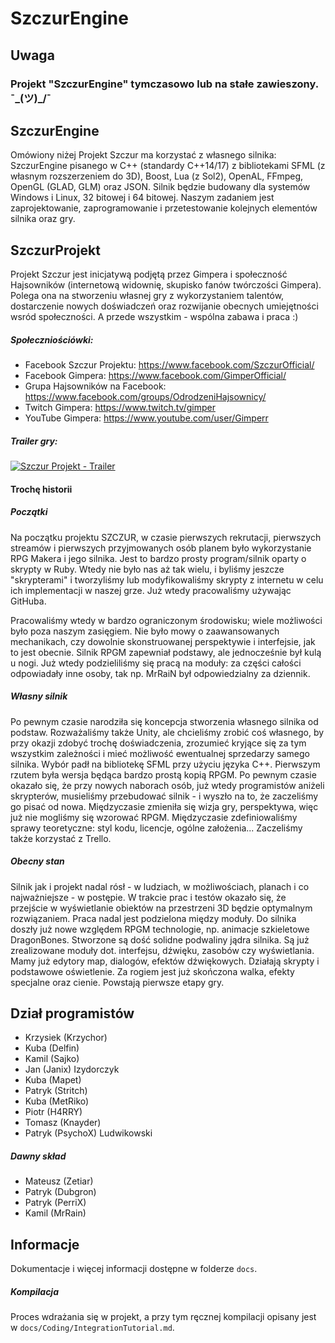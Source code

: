 
SzczurEngine
============


Uwaga
-----

### Projekt "SzczurEngine" tymczasowo lub na stałe zawieszony. ¯\_(ツ)_/¯



SzczurEngine
------------

Omówiony niżej Projekt Szczur ma korzystać z własnego silnika: SzczurEngine pisanego w C++ (standardy C++14/17) z bibliotekami SFML (z własnym rozszerzeniem do 3D), Boost, Lua (z Sol2), OpenAL, FFmpeg, OpenGL (GLAD, GLM) oraz JSON. Silnik będzie budowany dla systemów Windows i Linux, 32 bitowej i 64 bitowej. Naszym zadaniem jest zaprojektowanie, zaprogramowanie i przetestowanie kolejnych elementów silnika oraz gry.



SzczurProjekt
-------------

Projekt Szczur jest inicjatywą podjętą przez Gimpera i społeczność Hajsowników (internetową widownię, skupisko fanów twórczości Gimpera). Polega ona na stworzeniu własnej gry z wykorzystaniem talentów, dostarczenie nowych doświadczeń oraz rozwijanie obecnych umiejętności wsród społeczności. A przede wszystkim - wspólna zabawa i praca :)

##### Społeczniościówki:

- Facebook Szczur Projektu: https://www.facebook.com/SzczurOfficial/
- Facebook Gimpera: https://www.facebook.com/GimperOfficial/
- Grupa Hajsowników na Facebook: https://www.facebook.com/groups/OdrodzeniHajsownicy/
- Twitch Gimpera: https://www.twitch.tv/gimper
- YouTube Gimpera: https://www.youtube.com/user/Gimperr

##### Trailer gry:

[![Szczur Projekt - Trailer](https://img.youtube.com/vi/UHkPLtlzz7E/0.jpg)](https://www.youtube.com/watch?v=UHkPLtlzz7E)

#### Trochę historii

##### Początki

Na początku projektu SZCZUR, w czasie pierwszych rekrutacji, pierwszych streamów i pierwszych przyjmowanych osób planem było wykorzystanie RPG Makera i jego silnika. Jest to bardzo prosty program/silnik oparty o skrypty w Ruby. Wtedy nie było nas aż tak wielu, i byliśmy jeszcze "skrypterami" i tworzyliśmy lub modyfikowaliśmy skrypty z internetu w celu ich implementacji w naszej grze. Już wtedy pracowaliśmy używając GitHuba.

Pracowaliśmy wtedy w bardzo ograniczonym środowisku; wiele możliwości było poza naszym zasięgiem. Nie było mowy o zaawansowanych mechanikach, czy dowolnie skonstruowanej perspektywie i interfejsie, jak to jest obecnie. Silnik RPGM zapewniał podstawy, ale jednocześnie był kulą u nogi. Już wtedy podzieliliśmy się pracą na moduły: za części całości odpowiadały inne osoby, tak np. MrRaiN był odpowiedzialny za dziennik.

##### Własny silnik

Po pewnym czasie narodziła się koncepcja stworzenia własnego silnika od podstaw. Rozważaliśmy także Unity, ale chcieliśmy zrobić coś własnego, by przy okazji zdobyć trochę doświadczenia, zrozumieć kryjące się za tym wszystkim zależności i mieć możliwość ewentualnej sprzedarzy samego silnika. Wybór padł na bibliotekę SFML przy użyciu języka C++.
Pierwszym rzutem była wersja będąca bardzo prostą kopią RPGM. Po pewnym czasie okazało się, że przy nowych naborach osób, już wtedy programistów aniżeli skrypterów, musieliśmy przebudować silnik - i wyszło na to, że zaczeliśmy go pisać od nowa. Międzyczasie zmieniła się wizja gry, perspektywa, więc już nie mogliśmy się wzorować RPGM. Międzyczasie zdefiniowaliśmy sprawy teoretyczne: styl kodu, licencje, ogólne założenia... Zaczeliśmy także korzystać z Trello.

##### Obecny stan

Silnik jak i projekt nadal rósł - w ludziach, w możliwościach, planach i co najważniejsze - w postępie. W trakcie prac i testów okazało się, że przejście w wyświetlanie obiektów na przestrzeni 3D będzie optymalnym rozwiązaniem. Praca nadal jest podzielona między moduły. Do silnika doszły już nowe względem RPGM technologie, np. animacje szkieletowe DragonBones. Stworzone są dość solidne podwaliny jądra silnika. Są już zrealizowane moduły dot. interfejsu, dźwięku, zasobów czy wyświetlania. Mamy już edytory map, dialogów, efektów dźwiękowych. Działają skrypty i podstawowe oświetlenie. Za rogiem jest już skończona walka, efekty specjalne oraz cienie. Powstają pierwsze etapy gry.



Dział programistów
------------------

* Krzysiek (Krzychor)
* Kuba (Delfin)
* Kamil (Sajko)
* Jan (Janix) Izydorczyk
* Kuba (Mapet)
* Patryk (Stritch)
* Kuba (MetRiko)
* Piotr (H4RRY)
* Tomasz (Knayder)
* Patryk (PsychoX) Ludwikowski

##### Dawny skład

* Mateusz (Zetiar)
* Patryk (Dubgron)
* Patryk (PerriX)
* Kamil (MrRain)



Informacje
----------

Dokumentacje i więcej informacji dostępne w folderze `docs`.

##### Kompilacja

Proces wdrażania się w projekt, a przy tym ręcznej kompilacji opisany jest w `docs/Coding/IntegrationTutorial.md`.
